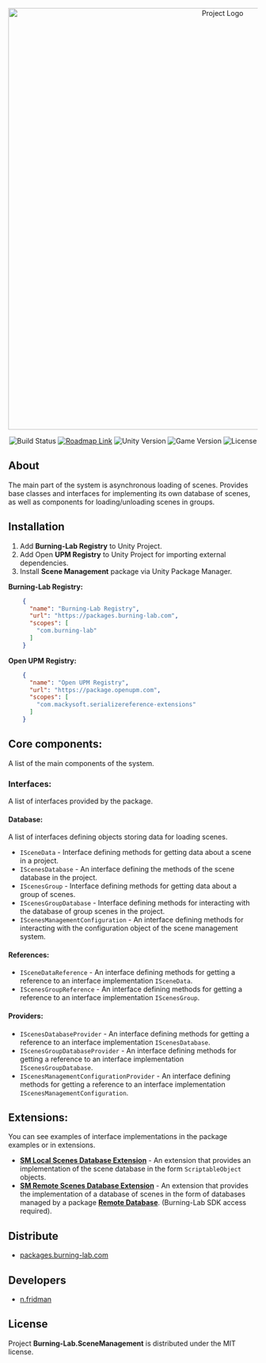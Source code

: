 ﻿<p align="center">
      <img src="https://i.ibb.co/9mDz5t6/Scene-Management-Git-Hub-Logo.png" alt="Project Logo" width="850">
</p>

<p align="center">
    <img src="https://build.burning-lab.com/app/rest/builds/buildType:id:UnityAssets_ComBurningLabScenemanagement_ProductionBuild/statusIcon.svg" alt="Build Status">
    <a href="https://burning-lab.youtrack.cloud/agiles/131-15/current"><img src="https://img.shields.io/badge/Roadmap-YouTrack-orange" alt="Roadmap Link"></a>
    <img src="https://img.shields.io/badge/Engine-2021.3-blueviolet" alt="Unity Version">
    <img src="https://img.shields.io/badge/Version-0.1.12--exp-blue" alt="Game Version">
    <img src="https://img.shields.io/badge/License-MIT-success" alt="License">
</p>

## About

The main part of the system is asynchronous loading of scenes. Provides base classes and interfaces for implementing its own database of scenes, as well as components for loading/unloading scenes in groups.

## Installation

1. Add **Burning-Lab Registry** to Unity Project.
2. Add Open **UPM Registry** to Unity Project for importing external dependencies.
3. Install **Scene Management** package via Unity Package Manager.

**Burning-Lab Registry:**

```json
    {
      "name": "Burning-Lab Registry",
      "url": "https://packages.burning-lab.com",
      "scopes": [
        "com.burning-lab"
      ]
    }
```

**Open UPM Registry:**

```json
    {
      "name": "Open UPM Registry",
      "url": "https://package.openupm.com",
      "scopes": [
        "com.mackysoft.serializereference-extensions"
      ]
    }
```

## Core components:

A list of the main components of the system.

### Interfaces:

A list of interfaces provided by the package.

#### Database:

A list of interfaces defining objects storing data for loading scenes.

* `ISceneData` - Interface defining methods for getting data about a scene in a project.
* `IScenesDatabase` - An interface defining the methods of the scene database in the project.
* `IScenesGroup` - Interface defining methods for getting data about a group of scenes.
* `IScenesGroupDatabase` - Interface defining methods for interacting with the database of group scenes in the project.
* `IScenesManagementConfiguration` - An interface defining methods for interacting with the configuration object of the scene management system.

#### References:

* `ISceneDataReference` - An interface defining methods for getting a reference to an interface implementation `ISceneData`.
* `IScenesGroupReference` - An interface defining methods for getting a reference to an interface implementation `IScenesGroup`.

#### Providers:

* `IScenesDatabaseProvider` - An interface defining methods for getting a reference to an interface implementation `IScenesDatabase`.
* `IScenesGroupDatabaseProvider` - An interface defining methods for getting a reference to an interface implementation `IScenesGroupDatabase`.
* `IScenesManagementConfigurationProvider` - An interface defining methods for getting a reference to an interface implementation `IScenesManagementConfiguration`.

## Extensions:

You can see examples of interface implementations in the package examples or in extensions.

* [**SM Local Scenes Database Extension**]() - An extension that provides an implementation of the scene database in the form `ScriptableObject` objects.
* [**SM Remote Scenes Database Extension**]() - An extension that provides the implementation of a database of scenes in the form of databases managed by a package [**Remote Database**](). (Burning-Lab SDK access required).

## Distribute

* [packages.burning-lab.com]()

## Developers

* [n.fridman](https://github.com/n-fridman)

## License

Project **Burning-Lab.SceneManagement** is distributed under the MIT license.